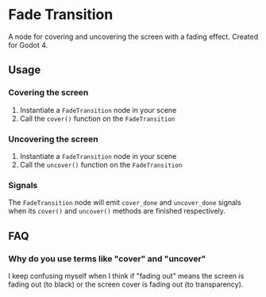 # Fade Transition
A node for covering and uncovering the screen with a fading effect. Created for Godot 4.

## Usage
### Covering the screen
1. Instantiate a `FadeTransition` node in your scene
2. Call the `cover()` function on the `FadeTransition`

### Uncovering the screen
1. Instantiate a `FadeTransition` node in your scene
2. Call the `uncover()` function on the `FadeTransition`

### Signals
The `FadeTransition` node will emit `cover_done` and `uncover_done` signals when its `cover()` and `uncover()` methods are finished respectively.

## FAQ
### Why do you use terms like "cover" and "uncover"
I keep confusing myself when I think if "fading out" means the screen is fading out (to black) or the screen cover is fading out (to transparency).

